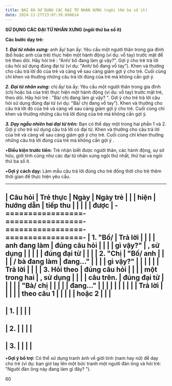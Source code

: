 ```yaml
---
title: BÀI 60 SỬ DỤNG CÁC ĐẠI TỪ NHÂN XƯNG (ngôi thứ ba số ít)
date: 2024-11-27T23:07:39.698614
---
```


**SỬ DỤNG CÁC ĐẠI TỪ NHÂN XƯNG (ngôi thứ ba số ít)**

**Các bước dạy trẻ:**

***1. Đại từ nhân xưng:*** anh ấy/ bạn ấy: Yêu cầu một người thân
trong gia đình (bố hoặc anh của trẻ) thực hiện một hành động (ví dụ:
vỗ tay) trước mặt để trẻ theo dõi. Hãy hỏi trẻ : "Anh/ bố đang làm gì
vậy?". Gợi ý cho trẻ trả lời câu hỏi sử dụng đúng đại từ (ví dụ: "Anh/
bố đang vỗ tay"). Khen và thưởng cho câu trả lời đó của trẻ và càng về
sau càng giảm gợi ý cho trẻ. Cuối cùng chỉ khen và thưởng những câu
trả lời đúng của trẻ mà không cần gợi ý.

***2. Đại từ nhân xưng:*** chị ấy/ bà ấy: Yêu cầu một người thân trong
gia đình (chị hoặc bà của trẻ) thực hiện một hành động (ví dụ: vỗ tay)
trước mặt trẻ, theo dõi. Hãy hỏi trẻ : "Bà/ chị đang làm gì vậy? ".
Gợi ý cho trẻ trả lời câu hỏi sử dụng đúng đại từ (ví dụ: "Bà/ chị
đang vỗ tay"). Khen và thưởng cho câu trả lời đó của trẻ và càng về
sau càng giảm gợi ý cho trẻ. Cuối cùng chỉ khen và thưởng những câu
trả lời đúng của trẻ mà không cần gợi ý.

***3. Dạy ngẫu nhiên hai đại từ trên:*** Bạn có thể dạy một trong hai
phần 1 và 2. Gợi ý cho trẻ sử dụng câu trả lời có đại từ. Khen và
thưởng cho câu trả lời của trẻ và càng về sau càng giảm gợi ý cho trẻ.
Cuối cùng chỉ khen thưởng những câu trả lời đúng của trẻ mà không cần
gợi ý .

•**Điều kiện trước tiên:** Trẻ nhận biết được người thân, các hành
động, sự sở hữu, giới tính cũng như các đại từ nhân xưng ngôi thứ
nhất, thứ hai và ngôi thứ ba số ít.

•**Gợi ý cách dạy:** Làm mẫu câu trả lời đúng cho trẻ đồng thời cho
trẻ thêm thời gian để thực hiện yêu cầu.

-------------------------------------------------------------------------
| **Câu hỏi**     | **Trẻ thực      | **Ngày**       | **Ngày trẻ    |
|                 | hiện**          | **hướng dẫn**   | tiếp thu      |
|                 |                 |                 | được**        |
-=================-=================-=================-=================-
| **1.** "**Bố/ | **Trả lời     |                 |                 |
| anh đang làm  | đúng câu hỏi  |                 |                 |
| gì vậy?**"    | , sử dụng     |                 |                 |
|               | đúng đại từ** |                 |                 |
| **2.** "**Chị | "**Bố/ anh    |                 |                 |
| / bà đang làm | đang...**"   |                 |                 |
| gì vậy?**"    |               |                 |                 |
|               | **Trả lời     |                 |                 |
| **3. Hỏi theo | đúng câu hỏi  |                 |                 |
| một trong hai | , sử dụng     |                 |                 |
| câu trên.**   | đúng đại từ** |                 |                 |
|                 | "**Bà/ chị    |                 |                 |
|                 | đang...**"   |                 |                 |
|                 |               |                 |                 |
|                 | **Trả lời     |                 |                 |
|                 | theo câu 1    |                 |                 |
|                 | hoặc 2**      |                 |                 |
-------------------------------------------------------------------------
| 1.           |                 |                 |                 |
-------------------------------------------------------------------------
| 2.           |                 |                 |                 |
-------------------------------------------------------------------------
| 3.           |                 |                 |                 |
-------------------------------------------------------------------------

•**Gợi ý bổ trợ:** Có thể sử dụng tranh ảnh về giới tính (nam hay nữ)
để dạy cho trẻ (ví dụ: bạn giơ tay lên một bức tranh một người đàn ông
và hỏi trẻ: "Người đàn ông này đang làm gì đây? ").

60

